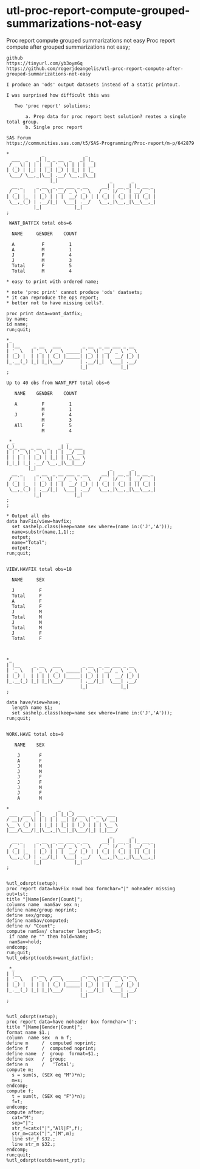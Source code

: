 # utl-proc-report-compute-grouped-summarizations-not-easy
Proc report compute grouped summarizations not easy
    Proc report compute after grouped summarizations not easy;

    github
    https://tinyurl.com/yb3oym6q
    https://github.com/rogerjdeangelis/utl-proc-report-compute-after-grouped-summarizations-not-easy

    I produce an 'ods' output datasets instead of a static printout.

    I was surprised how difficult this was

       Two 'proc report' solutions;

           a. Prep data for proc report best solution? reates a single total group.
           b. Single proc report

    SAS Forum
    https://communities.sas.com/t5/SAS-Programming/Proc-report/m-p/642879

    *            _               _
      ___  _   _| |_ _ __  _   _| |_
     / _ \| | | | __| '_ \| | | | __|
    | (_) | |_| | |_| |_) | |_| | |_
     \___/ \__,_|\__| .__/ \__,_|\__|
                    |_|                   _       _
      __ _     _ __  _ __ ___ _ __     __| | __ _| |_ __ _
     / _` |   | '_ \| '__/ _ \ '_ \   / _` |/ _` | __/ _` |
    | (_| |_  | |_) | | |  __/ |_) | | (_| | (_| | || (_| |
     \__,_(_) | .__/|_|  \___| .__/   \__,_|\__,_|\__\__,_|
              |_|            |_|
    ;

     WANT_DATFIX total obs=6

      NAME     GENDER    COUNT

      A          F         1
      A          M         1
      J          F         4
      J          M         3
      Total      F         5
      Total      M         4

    * easy to print with ordered name;

    * note 'proc print' cannot produce 'ods' daatsets;
    * it can reproduce the ops report;
    * better not to have missing cells?.

    proc print data=want_datfix;
    by name;
    id name;
    run;quit;

    *_
    | |__     _ __   ___        _ __  _ __ ___ _ __
    | '_ \   | '_ \ / _ \ _____| '_ \| '__/ _ \ '_ \
    | |_) |  | | | | (_) |_____| |_) | | |  __/ |_) |
    |_.__(_) |_| |_|\___/      | .__/|_|  \___| .__/
                               |_|            |_|
    ;

    Up to 40 obs from WANT_RPT total obs=6

       NAME    GENDER    COUNT

       A         F         1
                 M         1
       J         F         4
                 M         3
       All       F         5
                 M         4

     *_                   _
    (_)_ __  _ __  _   _| |_ ___
    | | '_ \| '_ \| | | | __/ __|
    | | | | | |_) | |_| | |_\__ \
    |_|_| |_| .__/ \__,_|\__|___/
            |_|                           _       _
      __ _     _ __  _ __ ___ _ __     __| | __ _| |_ __ _
     / _` |   | '_ \| '__/ _ \ '_ \   / _` |/ _` | __/ _` |
    | (_| |_  | |_) | | |  __/ |_) | | (_| | (_| | || (_| |
     \__,_(_) | .__/|_|  \___| .__/   \__,_|\__,_|\__\__,_|
              |_|            |_|
    ;
    ;

    * Output all obs
    data havFix/view=havfix;
      set sashelp.class(keep=name sex where=(name in:('J','A')));
      name=substr(name,1,1);;
      output;
      name="Total";
      output;
    run;quit;


    VIEW.HAVFIX total obs=18

      NAME     SEX

      J         F
      Total     F
      A         F
      Total     F
      J         M
      Total     M
      J         M
      Total     M
      J         F
      Total     F



    *_
    | |__     _ __   ___        _ __  _ __ ___ _ __
    | '_ \   | '_ \ / _ \ _____| '_ \| '__/ _ \ '_ \
    | |_) |  | | | | (_) |_____| |_) | | |  __/ |_) |
    |_.__(_) |_| |_|\___/      | .__/|_|  \___| .__/
                               |_|            |_|
    ;

    data have/view=have;
      length name $1;
      set sashelp.class(keep=name sex where=(name in:('J','A')));
    run;quit;


    WORK.HAVE total obs=9

       NAME    SEX

        J       F
        A       F
        J       M
        J       M
        J       F
        J       F
        J       M
        J       F
        A       M

    *          _       _   _
     ___  ___ | |_   _| |_(_) ___  _ __  ___
    / __|/ _ \| | | | | __| |/ _ \| '_ \/ __|
    \__ \ (_) | | |_| | |_| | (_) | | | \__ \
    |___/\___/|_|\__,_|\__|_|\___/|_| |_|___/
                                          _       _
      __ _     _ __  _ __ ___ _ __     __| | __ _| |_ __ _
     / _` |   | '_ \| '__/ _ \ '_ \   / _` |/ _` | __/ _` |
    | (_| |_  | |_) | | |  __/ |_) | | (_| | (_| | || (_| |
     \__,_(_) | .__/|_|  \___| .__/   \__,_|\__,_|\__\__,_|
              |_|            |_|
    ;


    %utl_odsrpt(setup);
    proc report data=havFix nowd box formchar="|" noheader missing out=tst;
    title "|Name|Gender|Count|";
    columns name  namSav sex n;
    define name/group noprint;
    define sex/group;
    define namSav/computed;
    define n/ "Count";
    compute namSav/ character length=5;
     if name ne "" then hold=name;
     namSav=hold;
    endcomp;
    run;quit;
    %utl_odsrpt(outdsn=want_datfix);

     *_
    | |__     _ __   ___        _ __  _ __ ___ _ __
    | '_ \   | '_ \ / _ \ _____| '_ \| '__/ _ \ '_ \
    | |_) |  | | | | (_) |_____| |_) | | |  __/ |_) |
    |_.__(_) |_| |_|\___/      | .__/|_|  \___| .__/
                               |_|            |_|
    ;


    %utl_odsrpt(setup);
    proc report data=have noheader box formchar='|';
    title "|Name|Gender|Count|";
    format name $1.;
    column  name sex  n m f;
    define m     /  computed noprint;
    define f     /  computed noprint;
    define name  /  group  format=$1.;
    define sex   /  group;
    define n     /   'Total';
    compute m;
      s = sum(s, (SEX eq "M")*n);
      m=s;
    endcomp;
    compute f;
      t = sum(t, (SEX eq "F")*n);
      f=t;
    endcomp;
    compute after;
      cat="M";
      sep="|";
      str_f=catx("|","All|F",f);
      str_m=catx("|","|M",m);
      line str_f $32.;
      line str_m $32.;
    endcomp;
    run;quit;
    %utl_odsrpt(outdsn=want_rpt);


